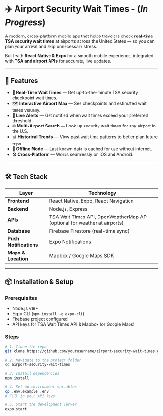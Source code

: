 # ✈️ Airport Security Wait Times - (_In Progress_)

A modern, cross-platform mobile app that helps travelers check **real-time TSA security wait times** at airports across the United States — so you can plan your arrival and skip unnecessary stress.  

Built with **React Native & Expo** for a smooth mobile experience, integrated with **TSA and airport APIs** for accurate, live updates.

---

## 🚀 Features

- 📍 **Real-Time Wait Times** — Get up-to-the-minute TSA security checkpoint wait times.
- 🗺 **Interactive Airport Map** — See checkpoints and estimated wait times visually.
- 🔔 **Live Alerts** — Get notified when wait times exceed your preferred threshold.
- 🌐 **Multi-Airport Search** — Look up security wait times for any airport in the U.S.
- 📊 **Historical Trends** — View past wait time patterns to better plan future trips.
- 📱 **Offline Mode** — Last known data is cached for use without internet.
- 🛠 **Cross-Platform** — Works seamlessly on iOS and Android.

---

## 🛠️ Tech Stack

| Layer              | Technology |
|--------------------|------------|
| **Frontend**       | React Native, Expo, React Navigation |
| **Backend**        | Node.js, Express |
| **APIs**           | TSA Wait Times API, OpenWeatherMap API (optional for weather at airports) |
| **Database**       | Firebase Firestore (real-time sync) |
| **Push Notifications** | Expo Notifications |
| **Maps & Location**| Mapbox / Google Maps SDK |

---

## 📦 Installation & Setup

### Prerequisites
- Node.js v18+
- Expo CLI (`npm install -g expo-cli`)
- Firebase project configured
- API keys for TSA Wait Times API & Mapbox (or Google Maps)

### Steps
```bash
# 1. Clone the repo
git clone https://github.com/yourusername/airport-security-wait-times.git

# 2. Navigate to the project folder
cd airport-security-wait-times

# 3. Install dependencies
npm install

# 4. Set up environment variables
cp .env.example .env
# Fill in your API keys

# 5. Start the development server
expo start

